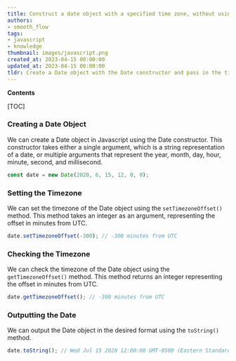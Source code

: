 ```yaml
---
title: Construct a date object with a specified time zone, without using a string representation
authors:
- smooth_flow
tags:
- javascript
- knowledge
thumbnail: images/javascript.png
created_at: 2023-04-15 00:00:00
updated_at: 2023-04-15 00:00:00
tldr: Create a Date object with the Date constructor and pass in the timezone offset in minutes as the second argument.
---
```


**Contents**

[TOC]

### Creating a Date Object

We can create a Date object in Javascript using the Date constructor. This constructor takes either a single argument, which is a string representation of a date, or multiple arguments that represent the year, month, day, hour, minute, second, and millisecond.

```javascript
const date = new Date(2020, 6, 15, 12, 0, 0);
```

### Setting the Timezone

We can set the timezone of the Date object using the `setTimezoneOffset()` method. This method takes an integer as an argument, representing the offset in minutes from UTC.

```javascript
date.setTimezoneOffset(-300); // -300 minutes from UTC
```

### Checking the Timezone

We can check the timezone of the Date object using the `getTimezoneOffset()` method. This method returns an integer representing the offset in minutes from UTC.

```javascript
date.getTimezoneOffset(); // -300 minutes from UTC
```

### Outputting the Date

We can output the Date object in the desired format using the `toString()` method.

```javascript
date.toString(); // Wed Jul 15 2020 12:00:00 GMT-0500 (Eastern Standard Time)
```
